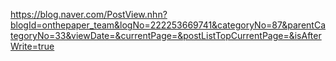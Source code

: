 https://blog.naver.com/PostView.nhn?blogId=onthepaper_team&logNo=222253669741&categoryNo=87&parentCategoryNo=33&viewDate=&currentPage=&postListTopCurrentPage=&isAfterWrite=true

